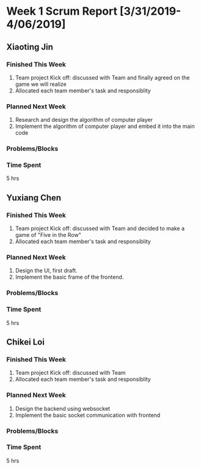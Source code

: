 # Week 1 Scrum Report [3/31/2019-4/06/2019]

## Xiaoting Jin

### Finished This Week
1. Team project Kick off: discussed with Team and finally agreed on the game we will realize
2. Allocated each team member's task and responsiblity
### Planned Next Week
1. Research and design the algorithm of computer player
2. Implement the algorithm of computer player and embed it into the main code
### Problems/Blocks


### Time Spent
5 hrs

## Yuxiang Chen

### Finished This Week
1. Team project Kick off: discussed with Team and decided to make a game of "Five in the Row"
2. Allocated each team member's task and responsiblity
### Planned Next Week
1. Design the UI, first draft.
2. Implement the basic frame of the frontend. 
### Problems/Blocks


### Time Spent
5 hrs


## Chikei Loi

### Finished This Week
1. Team project Kick off: discussed with Team
2. Allocated each team member's task and responsiblity
### Planned Next Week
1. Design the backend using websocket
2. Implement the basic socket communication with frontend 
### Problems/Blocks


### Time Spent
5 hrs
